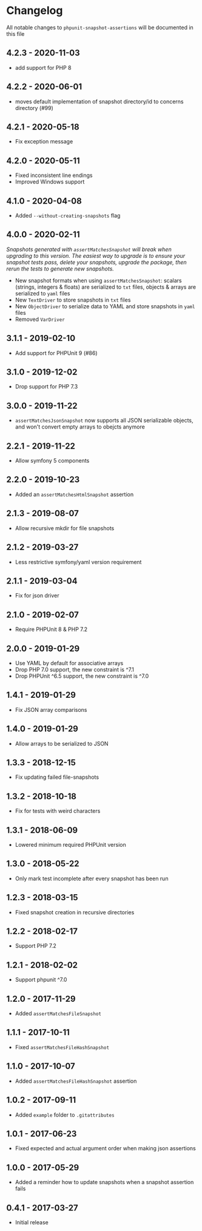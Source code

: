# Changelog

All notable changes to `phpunit-snapshot-assertions` will be documented in this file

## 4.2.3 - 2020-11-03

- add support for PHP 8

## 4.2.2 - 2020-06-01

- moves default implementation of snapshot directory/id to concerns directory (#99)

## 4.2.1 - 2020-05-18

- Fix exception message

## 4.2.0 - 2020-05-11

- Fixed inconsistent line endings
- Improved Windows support

## 4.1.0 - 2020-04-08

- Added `--without-creating-snapshots` flag

## 4.0.0 - 2020-02-11

*Snapshots generated with `assertMatchesSnapshot` will break when upgrading to this version. The easiest way to upgrade is to ensure your snapshot tests pass, delete your snapshots, upgrade the package, then rerun the tests to generate new snapshots.*

- New snapshot formats when using `assertMatchesSnapshot`: scalars (strings, integers & floats) are serialized to `txt` files, objects & arrays are serialized to `yaml` files
- New `TextDriver` to store snapshots in `txt` files
- New `ObjectDriver` to serialize data to YAML and store snapshots in `yaml` files
- Removed `VarDriver`

## 3.1.1 - 2019-02-10
- Add support for PHPUnit 9 (#86)

## 3.1.0 - 2019-12-02
- Drop support for PHP 7.3

## 3.0.0 - 2019-11-22
- `assertMatchesJsonSnapshot` now supports all JSON serializable objects, and won't convert empty arrays to obejcts anymore

## 2.2.1 - 2019-11-22
- Allow symfony 5 components

## 2.2.0 - 2019-10-23
- Added an `assertMatchesHtmlSnapshot` assertion

## 2.1.3 - 2019-08-07
- Allow recursive mkdir for file snapshots

## 2.1.2 - 2019-03-27
- Less restrictive symfony/yaml version requirement

## 2.1.1 - 2019-03-04
- Fix for json driver

## 2.1.0 - 2019-02-07
- Require PHPUnit 8 & PHP 7.2

## 2.0.0 - 2019-01-29
- Use YAML by default for associative arrays
- Drop PHP 7.0 support, the new constraint is ^7.1
- Drop PHPUnit ^6.5 support, the new constraint is ^7.0

## 1.4.1 - 2019-01-29
- Fix JSON array comparisons

## 1.4.0 - 2019-01-29
- Allow arrays to be serialized to JSON

## 1.3.3 - 2018-12-15
- Fix updating failed file-snapshots

## 1.3.2 - 2018-10-18
- Fix for tests with weird characters

## 1.3.1 - 2018-06-09
- Lowered minimum required PHPUnit version

## 1.3.0 - 2018-05-22
- Only mark test incomplete after every snapshot has been run

## 1.2.3 - 2018-03-15
- Fixed snapshot creation in recursive directories

## 1.2.2 - 2018-02-17
- Support PHP 7.2

## 1.2.1 - 2018-02-02
- Support phpunit ^7.0

## 1.2.0 - 2017-11-29
- Added `assertMatchesFileSnapshot`

## 1.1.1 - 2017-10-11
- Fixed `assertMatchesFileHashSnapshot`

## 1.1.0 - 2017-10-07
- Added `assertMatchesFileHashSnapshot` assertion

## 1.0.2 - 2017-09-11
- Added `example` folder to `.gitattributes`

## 1.0.1 - 2017-06-23
- Fixed expected and actual argument order when making json assertions

## 1.0.0 - 2017-05-29
- Added a reminder how to update snapshots when a snapshot assertion fails

## 0.4.1 - 2017-03-27
- Initial release
